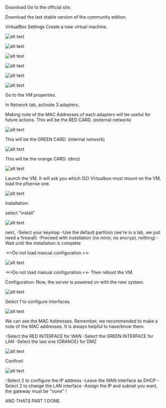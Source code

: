 Download
Go to the official site.

Download the last stable version of the community edition.

VirtualBox Settings
Create a new virtual machine.

![alt text](images/image.png)

![alt text](images/image2.png)

![alt text](images/image3.png)

![alt text](images/image4.png)

![alt text](images/image5.png)

![alt text](images/image6.png)

Go to the VM properties.

In Network tab, activate 3 adapters.

Making note of the MAC Addresses of each adapters will be useful for future actions. This will be the RED CARD. (external network)

![alt text](images/image7.png)

This will be the GREEN CARD. (internal network)

![alt text](images/image8.png)

This will be the orange CARD. (dmz)

![alt text](images/image9.png)

Launch the VM. It will ask you which ISO Virtualbox must mount on the VM, load the pfsense one.

![alt text](images/image10.png)

Installation:

select "install"

![alt text](images/image11.png)

next,
-Select your keymap
-Use the default partition (we're in a lab, we just need a firewall)
-Proceed with installation (no miror, no encrypt, nothing)
-Wait until the installation is complete

->>Do not load manual configuration.<<-

![alt text](images/image12.png)

->>Do not load manual configuration.<<-
Then reboot the VM.

Configuration:
Now, the server is powered on with the new system.

![alt text](images/image13.png)

Select 1 to configure interfaces.

![alt text](images/image14.png)

We can see the MAC Addresses. Remember, we recommended to make a note of the MAC addresses. It is always helpful to have/know them.

-Select the RED INTERFACE for WAN
-Select the GREEN INTERFACE for LAN
-Select the last one (ORANGE) for DMZ

![alt text](images/image15.png)

Confirm!

![alt text](images/image16.png)

-Select 2 to configure the IP address
-Leave the WAN interface as DHCP
-Select 2 to change the LAN interface
-Assign the IP and subnet you want, the gateway must be "none" !

AND THATS PART 1 DONE.
